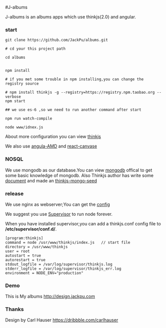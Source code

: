 #J-albums

J-albums is an albums apps which use thinkjs(2.0) and angular.

### start

```shell
git clone https://github.com/JackPu/albums.git

# cd your this project path

cd albums


npm install 

# if you met some trouble in npm installing,you can change the registry source 

# npm install thinkjs -g --registry=https://registry.npm.taobao.org --verbose
npm start

## we use es-6 ,so we need to run another command after start

npm run watch-compile
 
node www/idnex.js

```

About more configuration you can view [thinkjs](https://github.com/75team/thinkjs)

We also use [angula-AMD](https://github.com/marcoslin/angularAMD) and [react-canvase](https://github.com/Flipboard/react-canvas)


### NOSQL

We use mongodb as our database.You can view [mongodb](https://www.mongodb.com) offical to get some basic knowledge of mongodb.
Also Thinkjs author has write some [document](https://thinkjs.org/zh-CN/doc/2.0/model_mongodb.html) and made an [thinkjs-mongo-seed]()



### release 

We use nginx as webserver;You can get the [config](https://github.com/JackPu/albums/blob/master/config/nginx.conf)

We suggest you use [Supervisor](http://supervisord.org/running.html#adding-a-program) to run node forever.

When you have installed supervisor,you can add a thinkjs.conf config file to <b>/etc/supervisor/conf.d/</b>.

```shell
[program:thinkjs]
command = node /usr/www/thinkjs/index.js   // start file
directory = /usr/www/thinkjs
user = root
autostart = true
autorestart = true
stdout_logfile = /var/log/supervisor/thinkjs.log
stderr_logfile = /var/log/supervisor/thinkjs_err.log
environment = NODE_ENV="production"

```

### Demo

This is My albums http://design.jackpu.com


### Thanks 

Design by Carl Hauser https://dribbble.com/carlhauser